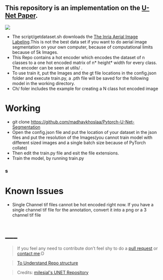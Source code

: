 
## This repository is an implementation on the [U-Net Paper](https://arxiv.org/abs/1505.04597).  
 ![](https://i.imgur.com/EHDpics.png)

* The script/getdataset.sh downloads the [The Inria Aerial Image Labeling](https://project.inria.fr/aerialimagelabeling/).This is not the best data set if you want to do aerial image segmentation on your own computer, because of computational limits because of 5k Images.
* This Repo contains a hot encoder which encodes the dataset of n classes to a one hot encoded matrix of n* height* width for every class. The encoder can be seen at utils/ .
* To use train it, put the Images and the gt file locations in the config.json folder and execute train.py, a .pth file will be saved for the following model in the working directory.
* Ch/ foler includes the example for creating a N class hot encoded image

# Working
* git clone https://github.com/madhavkhoslaa/Pytorch-U-Net-Segmentation
* Open the config.json file and put the location of your dataset in the json files and put the resolution of the Images(you cannot train model with different sized images and a single batch size because of PyTorch collate)
* Then edit the train.py file and esit the file extensions.
* Train the model, by running train.py
### s
# Known Issues
* Single Channel tif files cannot be hot encoded right now. If you have a single channel tif file for the annotation, convert it into a png or a 3 channel tif file


# ___ 
> If you feel any need to contribute don’t feel shy to do a [pull request](https://github.com/madhavkhoslaa/U-Net-Segmentation/pulls) or [contact me](mailto:madhavkhosla@cock.li):D

> [To Understand Repo structure](https://veniversum.me/git-visualizer/?owner=madhavkhoslaa&repo=Pytorch-U-Net-Segmentation) 

>Credits: [milesial's UNET Repository](https://github.com/milesial/Pytorch-UNet)
